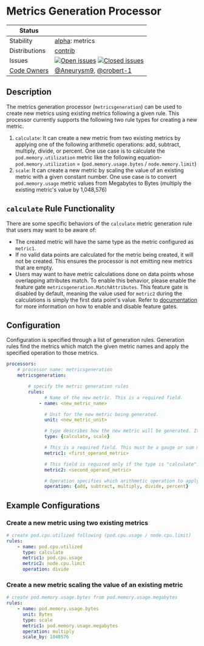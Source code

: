 # Metrics Generation Processor

<!-- status autogenerated section -->
| Status        |           |
| ------------- |-----------|
| Stability     | [alpha]: metrics   |
| Distributions | [contrib] |
| Issues        | [![Open issues](https://img.shields.io/github/issues-search/open-telemetry/opentelemetry-collector-contrib?query=is%3Aissue%20is%3Aopen%20label%3Aprocessor%2Fmetricsgeneration%20&label=open&color=orange&logo=opentelemetry)](https://github.com/open-telemetry/opentelemetry-collector-contrib/issues?q=is%3Aopen+is%3Aissue+label%3Aprocessor%2Fmetricsgeneration) [![Closed issues](https://img.shields.io/github/issues-search/open-telemetry/opentelemetry-collector-contrib?query=is%3Aissue%20is%3Aclosed%20label%3Aprocessor%2Fmetricsgeneration%20&label=closed&color=blue&logo=opentelemetry)](https://github.com/open-telemetry/opentelemetry-collector-contrib/issues?q=is%3Aclosed+is%3Aissue+label%3Aprocessor%2Fmetricsgeneration) |
| [Code Owners](https://github.com/open-telemetry/opentelemetry-collector-contrib/blob/main/CONTRIBUTING.md#becoming-a-code-owner)    | [@Aneurysm9](https://www.github.com/Aneurysm9), [@crobert-1](https://www.github.com/crobert-1) |

[alpha]: https://github.com/open-telemetry/opentelemetry-collector/blob/main/docs/component-stability.md#alpha
[contrib]: https://github.com/open-telemetry/opentelemetry-collector-releases/tree/main/distributions/otelcol-contrib
<!-- end autogenerated section -->

## Description

The metrics generation processor (`metricsgeneration`) can be used to create new metrics using existing metrics following a given rule. This processor currently supports the following two rule types for creating a new metric.

1. `calculate`: It can create a new metric from two existing metrics by applying one of the following arithmetic operations: add, subtract, multiply, divide, or percent. One use case is to calculate the `pod.memory.utilization` metric like the following equation-
`pod.memory.utilization` = (`pod.memory.usage.bytes` / `node.memory.limit`)
1. `scale`: It can create a new metric by scaling the value of an existing metric with a given constant number. One use case is to convert `pod.memory.usage` metric values from Megabytes to Bytes (multiply the existing metric's value by 1,048,576)

## `calculate` Rule Functionality

There are some specific behaviors of the `calculate` metric generation rule that users may want to be aware of:

- The created metric will have the same type as the metric configured as `metric1`.
- If no valid data points are calculated for the metric being created, it will not be created.
  This ensures the processor is not emitting new metrics that are empty.
- Users may want to have metric calculations done on data points whose overlapping attributes match. To enable this
  behavior, please enable the feature gate `metricsgeneration.MatchAttributes`. This feature gate is disabled
  by default, meaning the value used for `metric2` during the calculations is simply the first data point's value.
  Refer to [documentation](https://github.com/open-telemetry/opentelemetry-collector/blob/main/featuregate/README.md)
  for more information on how to enable and disable feature gates.

## Configuration

Configuration is specified through a list of generation rules. Generation rules find the metrics which 
match the given metric names and apply the specified operation to those metrics.

```yaml
processors:
    # processor name: metricsgeneration
    metricsgeneration:

        # specify the metric generation rules
        rules:
              # Name of the new metric. This is a required field.
            - name: <new_metric_name>

              # Unit for the new metric being generated.
              unit: <new_metric_unit>

              # type describes how the new metric will be generated. It can be one of `calculate` or `scale`.  calculate generates a metric applying the given operation on two operand metrics. scale operates only on operand1 metric to generate the new metric.
              type: {calculate, scale}

              # This is a required field. This must be a gauge or sum metric.
              metric1: <first_operand_metric>

              # This field is required only if the type is "calculate". When required, this must be a gauge or sum metric.
              metric2: <second_operand_metric>

              # Operation specifies which arithmetic operation to apply. It must be one of the five supported operations.
              operation: {add, subtract, multiply, divide, percent}
```

## Example Configurations

### Create a new metric using two existing metrics
```yaml
# create pod.cpu.utilized following (pod.cpu.usage / node.cpu.limit)
rules:
    - name: pod.cpu.utilized
      type: calculate
      metric1: pod.cpu.usage
      metric2: node.cpu.limit
      operation: divide
```

### Create a new metric scaling the value of an existing metric
```yaml
# create pod.memory.usage.bytes from pod.memory.usage.megabytes
rules:
    - name: pod.memory.usage.bytes
      unit: Bytes
      type: scale
      metric1: pod.memory.usage.megabytes
      operation: multiply
      scale_by: 1048576
```
